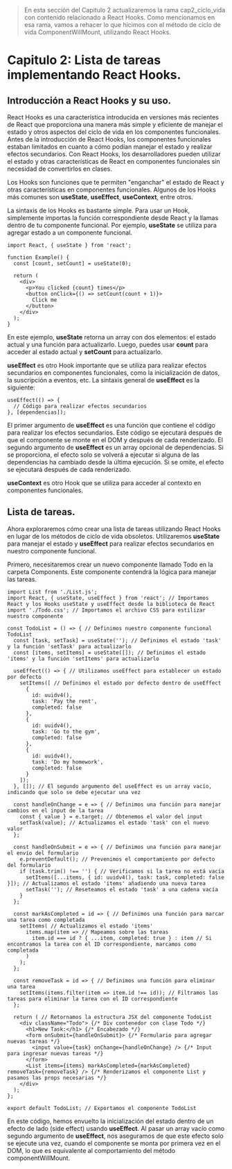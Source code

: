 > En esta sección del Capitulo 2 actualizaremos la rama cap2_ciclo_vida con contenido relacionado a React Hooks. Como mencionamos en esa rama, vamos a rehacer lo que hicimos con el método de ciclo de vida ComponentWillMount, utilizando React Hooks.

# Capitulo 2: Lista de tareas implementando React Hooks.

## Introducción a React Hooks y su uso.

React Hooks es una característica introducida en versiones más recientes de React que proporciona una manera más simple y eficiente de manejar el estado y otros aspectos del ciclo de vida en los componentes funcionales. Antes de la introducción de React Hooks, los componentes funcionales estaban limitados en cuanto a cómo podían manejar el estado y realizar efectos secundarios. Con React Hooks, los desarrolladores pueden utilizar el estado y otras características de React en componentes funcionales sin necesidad de convertirlos en clases.

Los Hooks son funciones que te permiten "enganchar" el estado de React y otras características en componentes funcionales. Algunos de los Hooks más comunes son **useState**, **useEffect**, **useContext**, entre otros.

La sintaxis de los Hooks es bastante simple. Para usar un Hook, simplemente importas la función correspondiente desde React y la llamas dentro de tu componente funcional. Por ejemplo, **useState** se utiliza para agregar estado a un componente funcional.

```
import React, { useState } from 'react';

function Example() {
  const [count, setCount] = useState(0);

  return (
    <div>
      <p>You clicked {count} times</p>
      <button onClick={() => setCount(count + 1)}>
        Click me
      </button>
    </div>
  );
}

```

En este ejemplo, **useState** retorna un array con dos elementos: el estado actual y una función para actualizarlo. Luego, puedes usar **count** para acceder al estado actual y **setCount** para actualizarlo.

**useEffect** es otro Hook importante que se utiliza para realizar efectos secundarios en componentes funcionales, como la inicialización de datos, la suscripción a eventos, etc. La sintaxis general de **useEffect** es la siguiente:

```
useEffect(() => {
  // Código para realizar efectos secundarios
}, [dependencias]);

```
El primer argumento de **useEffect** es una función que contiene el código para realizar los efectos secundarios. Este código se ejecutará después de que el componente se monte en el DOM y después de cada renderizado. El segundo argumento de **useEffect** es un array opcional de dependencias. Si se proporciona, el efecto solo se volverá a ejecutar si alguna de las dependencias ha cambiado desde la última ejecución. Si se omite, el efecto se ejecutará después de cada renderizado.

**useContext** es otro Hook que se utiliza para acceder al contexto en componentes funcionales.

## Lista de tareas.

Ahora exploraremos cómo crear una lista de tareas utilizando React Hooks en lugar de los métodos de ciclo de vida obsoletos. Utilizaremos **useState** para manejar el estado y **useEffect** para realizar efectos secundarios en nuestro componente funcional.

Primero, necesitaremos crear un nuevo componente llamado Todo en la carpeta Components. Este componente contendrá la lógica para manejar las tareas.

```
import List from './List.js';
import React, { useState, useEffect } from 'react'; // Importamos React y los Hooks useState y useEffect desde la biblioteca de React
import './Todo.css'; // Importamos el archivo CSS para estilizar nuestro componente

const TodoList = () => { // Definimos nuestro componente funcional TodoList
  const [task, setTask] = useState(''); // Definimos el estado 'task' y la función 'setTask' para actualizarlo
  const [items, setItems] = useState([]); // Definimos el estado 'items' y la función 'setItems' para actualizarlo

  useEffect(() => { // Utilizamos useEffect para establecer un estado por defecto
    setItems([ // Definimos el estado por defecto dentro de useEffect
      {
        id: uuidv4(),
        task: 'Pay the rent',
        completed: false
      },
      {
        id: uuidv4(),
        task: 'Go to the gym',
        completed: false
      },
      {
        id: uuidv4(),
        task: 'Do my homework',
        completed: false
      }
    ]);
  }, []); // El segundo argumento del useEffect es un array vacío, indicando que solo se debe ejecutar una vez

  const handleOnChange = e => { // Definimos una función para manejar cambios en el input de la tarea
    const { value } = e.target; // Obtenemos el valor del input
    setTask(value); // Actualizamos el estado 'task' con el nuevo valor
  };

  const handleOnSubmit = e => { // Definimos una función para manejar el envío del formulario
    e.preventDefault(); // Prevenimos el comportamiento por defecto del formulario
    if (task.trim() !== '') { // Verificamos si la tarea no está vacía
      setItems([...items, { id: uuidv4(), task: task, completed: false }]); // Actualizamos el estado 'items' añadiendo una nueva tarea
      setTask(''); // Reseteamos el estado 'task' a una cadena vacía
    }
  };

  const markAsCompleted = id => { // Definimos una función para marcar una tarea como completada
    setItems( // Actualizamos el estado 'items'
      items.map(item => // Mapeamos sobre las tareas
        item.id === id ? { ...item, completed: true } : item // Si encontramos la tarea con el ID correspondiente, marcamos como completada
      )
    );
  };

  const removeTask = id => { // Definimos una función para eliminar una tarea
    setItems(items.filter(item => item.id !== id)); // Filtramos las tareas para eliminar la tarea con el ID correspondiente
  };

  return ( // Retornamos la estructura JSX del componente TodoList
    <div className="Todo"> {/* Div contenedor con clase Todo */}
      <h1>New Task:</h1> {/* Encabezado */}
      <form onSubmit={handleOnSubmit}> {/* Formulario para agregar nuevas tareas */}
        <input value={task} onChange={handleOnChange} /> {/* Input para ingresar nuevas tareas */}
      </form>
      <List items={items} markAsCompleted={markAsCompleted} removeTask={removeTask} /> {/* Renderizamos el componente List y pasamos las props necesarias */}
    </div>
  );
};

export default TodoList; // Exportamos el componente TodoList

```

En este código, hemos envuelto la inicialización del estado dentro de un efecto de lado (side effect) usando **useEffect**. Al pasar un array vacío como segundo argumento de **useEffect**, nos aseguramos de que este efecto solo se ejecute una vez, cuando el componente se monta por primera vez en el DOM, lo que es equivalente al comportamiento del método componentWillMount.